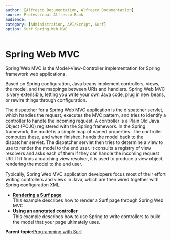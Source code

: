 ```yaml
---
author: [Alfresco Documentation, Alfresco Documentation]
source: Professional Alfresco Book
audience: 
category: [Administration, API/Script, Surf]
option: Surf Spring Web MVC
---
```


# Spring Web MVC

Spring Web MVC is the Model-View-Controller implementation for Spring framework web applications.

Based on Spring configuration, Java beans implement controllers, views, the model, and the mappings between URIs and handlers. Spring Web MVC is very extensible, letting you write your own Java code, plug in new beans, or rewire things through configuration.

The dispatcher for a Spring Web MVC application is the dispatcher servlet, which handles the request, executes the MVC pattern, and tries to identify a controller to handle the incoming request. A controller is a Plain Old Java Object \(POJO\) registered with the Spring framework. In the Spring framework, the model is a simple map of named properties. The controller computes these, and when finished, hands the model back to the dispatcher servlet. The dispatcher servlet then tries to determine a view to use to render the model to the end user. It consults a registry of view resolvers and asks each of them if they can handle the incoming request URI. If it finds a matching view resolver, it is used to produce a view object, rendering the model to the end user.

Typically, Spring Web MVC application developers focus most of their effort writing controllers and views in Java, which are then wired together with Spring configuration XML.

-   **[Rendering a Surf page](../tasks/surf-page-render.md)**  
This example describes how to render a Surf page through Spring Web MVC.
-   **[Using an annotated controller](../tasks/surf-controller-using.md)**  
This example describes how to use Spring to write controllers to build the model that your page ultimately uses.

**Parent topic:**[Programming with Surf](../concepts/surf-fwork-intro.md)

